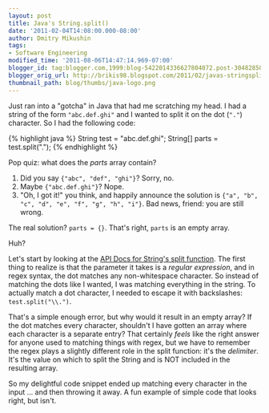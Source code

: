 ```yaml
---
layout: post
title: Java's String.split()
date: '2011-02-04T14:08:00.000-08:00'
author: Dmitry Mikushin
tags:
- Software Engineering
modified_time: '2011-08-06T14:47:14.969-07:00'
blogger_id: tag:blogger.com,1999:blog-5422014336627804072.post-3048285064623487762
blogger_orig_url: http://brikis98.blogspot.com/2011/02/javas-stringsplit.html
thumbnail_path: blog/thumbs/java-logo.png
---
```


Just ran into a "gotcha" in Java that had me scratching my head. I had a 
string of the form `"abc.def.ghi"` and I wanted to split it on the dot (`"."`) 
character. So I had the following code: 

{% highlight java %}
String test = "abc.def.ghi"; 
String[] parts = test.split(".");
{% endhighlight %}

Pop quiz: what does the *parts* array contain? 

1. Did you say `{"abc", "def", "ghi"}`? Sorry, no. 
1. Maybe `{"abc.def.ghi"}`? Nope. 
1. "Oh, I got it!" you think, and happily announce the solution is `{"a", "b", "c", "d", "e", "f", "g", "h", "i"}`. 
Bad news, friend: you are still wrong. 

The real solution? `parts = {}`. That's right, `parts` is an empty array.

Huh?

Let's start by looking at the [API Docs for String's split 
function](http://download.oracle.com/javase/6/docs/api/java/lang/String.html#split(java.lang.String)). 
The first thing to realize is that the parameter it takes is a *regular 
expression*, and in regex syntax, the dot matches any non-whitespace 
character. So instead of matching the dots like I wanted, I was matching 
everything in the string. To actually match a dot character, I needed to 
escape it with backslashes: `test.split("\\.")`.

That's a simple enough error, but why would it result in an empty array? 
If the dot matches every character, shouldn't I have gotten an array where 
each character is a separate entry? That certainly *feels* like the right 
answer for anyone used to matching things with regex, but we have to remember 
the regex plays a slightly different role in the split function: it's the 
*delimiter*. It's the value on which to split the String and is NOT included 
in the resulting array.

So my delightful code snippet ended up matching every character in the 
input ... and then throwing it away. A fun example of simple code that looks 
right, but isn't. 